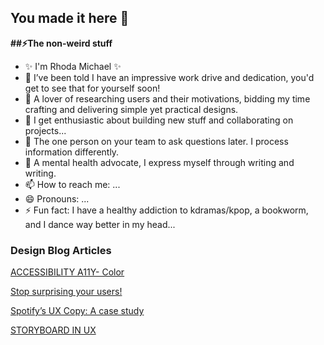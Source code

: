 ## You made it here 👋

**##⚡The non-weird stuff**

- ✨ I'm Rhoda Michael ✨
- 🔭 I’ve been told I have an impressive work drive and dedication, you'd get to see that for yourself soon!
- 🌱 A lover of researching users and their motivations, bidding my time crafting and delivering simple yet practical designs.
- 👯 I get enthusiastic about building new stuff and collaborating on projects...
- 🤔 The one person on your team to ask questions later. I process information differently.
- 💬 A mental health advocate, I express myself through writing and writing.
- 📫 How to reach me: ...
- 😄 Pronouns: ...
- ⚡ Fun fact: I have a healthy addiction to kdramas/kpop, a bookworm, and I dance way better in my head...

### Design Blog Articles
  [ACCESSIBILITY A11Y- Color](https://medium.com/design-bootcamp/accessibility-a11y-color-3f8e73d120bb)
  
  [Stop surprising your users!](https://medium.com/design-bootcamp/stop-surprising-your-users-68b65a481167)
  
  [Spotify’s UX Copy: A case study](https://medium.com/design-bootcamp/spotifys-ux-copy-a-case-study-f6f7a95abf66)
  
  [STORYBOARD IN UX](https://medium.com/@Tech_gurl/storyboard-in-ux-b2d3e1e49535)
  
